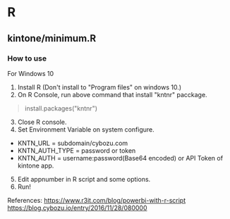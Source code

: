 # R
## kintone/minimum.R
### How to use
For Windows 10

1. Install R (Don't install to "Program files" on windows 10.)
2. On R Console, run above command that install "kntnr" pacckage.
  > install.packages("kntnr")
3. Close R console.
4. Set Environment Variable on system configure.  
* KNTN_URL = subdomain/cybozu.com
* KNTN_AUTH_TYPE = password or token
* KNTN_AUTH = username:password(Base64 encoded) or API Token of kintone app.
5. Edit appnumber in R script and some options.
6. Run!

References: 
https://www.r3it.com/blog/powerbi-with-r-script
https://blog.cybozu.io/entry/2016/11/28/080000
